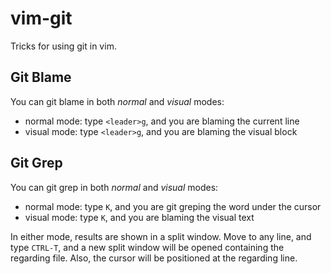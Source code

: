 vim-git
=======

Tricks for using git in vim.

## Git Blame
You can git blame in both *normal* and *visual* modes:
* normal mode: type `<leader>g`, and you are blaming the current line
* visual mode: type  `<leader>g`, and you are blaming the visual block

## Git Grep
You can git grep in both *normal* and *visual* modes:
* normal mode: type `K`, and you are git greping the word under the cursor
* visual mode: type  `K`, and you are blaming the visual text

In either mode, results are shown in a split window.
Move to any line, and type `CTRL-T`, and a new split window will be opened containing the regarding file. Also, the cursor will be positioned at the regarding line.
